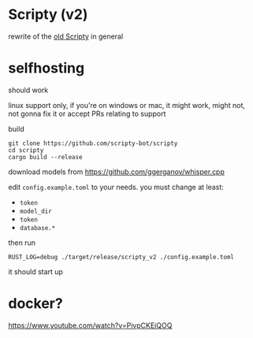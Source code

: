 # Scripty (v2)

rewrite of the [old Scripty](https://github.com/tazz4843/scripty) in general

# selfhosting

should work

linux support only, if you're on windows or mac, it might work, might not,
not gonna fix it or accept PRs relating to support

build
```shell
git clone https://github.com/scripty-bot/scripty
cd scripty
cargo build --release
```
download models from https://github.com/ggerganov/whisper.cpp

edit ``config.example.toml`` to your needs.
you must change at least:
* ``token``
* ``model_dir``
* ``token``
* ``database.*``

then run
```shell
RUST_LOG=debug ./target/release/scripty_v2 ./config.example.toml
```

it should start up

# docker? 
https://www.youtube.com/watch?v=PivpCKEiQOQ
